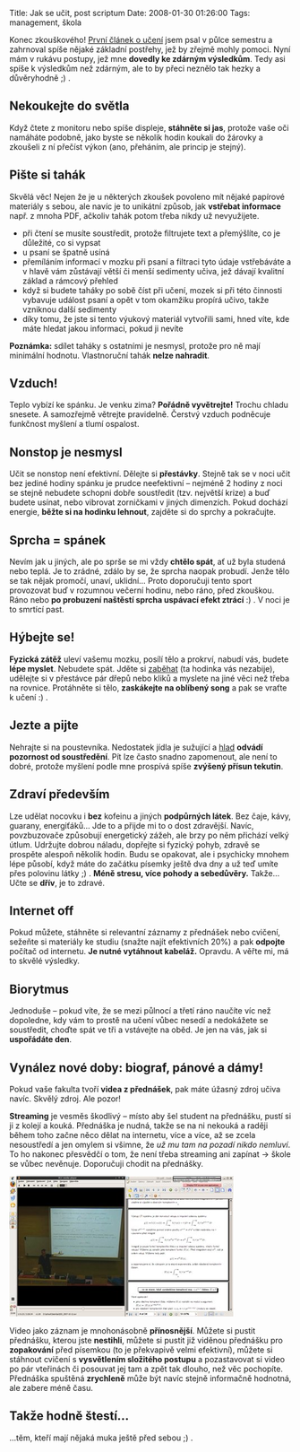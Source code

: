 Title: Jak se učit, post scriptum
Date: 2008-01-30 01:26:00
Tags: management, škola

Konec zkouškového! [První článek o učení](http://blog.javorek.net/2007/11/17/jak-se-ucit/) jsem psal v půlce semestru a zahrnoval spíše nějaké základní postřehy, jež by zřejmě mohly pomoci. Nyní mám v rukávu postupy, jež mne **dovedly ke zdárným výsledkům**. Tedy asi spíše k výsledkům než zdárným, ale to by přeci neznělo tak hezky a důvěryhodně ;) .

## Nekoukejte do světla

Když čtete z monitoru nebo spíše displeje, **stáhněte si jas**, protože vaše oči namáháte podobně, jako byste se několik hodin koukali do žárovky a zkoušeli z ní přečíst výkon (ano, přeháním, ale princip je stejný).

## Pište si tahák

Skvělá věc! Nejen že je u některých zkoušek povoleno mít nějaké papírové materiály s sebou, ale navíc je to unikátní způsob, jak **vstřebat informace** např. z mnoha PDF, ačkoliv tahák potom třeba nikdy už nevyužijete.

-   při čtení se musíte soustředit, protože filtrujete text a přemýšlíte, co je důležité, co si vypsat
-   u psaní se špatně usíná
-   přemíláním informací v mozku při psaní a filtraci tyto údaje vstřebáváte a v hlavě vám zůstávají větší či menší sedimenty učiva, jež dávají kvalitní základ a rámcový přehled
-   když si budete taháky po sobě číst při učení, mozek si při této činnosti vybavuje událost psaní a opět v tom okamžiku propírá učivo, takže vzniknou další sedimenty
-   díky tomu, že jste si tento výukový materiál vytvořili sami, hned víte, kde máte hledat jakou informaci, pokud ji nevíte

**Poznámka:** sdílet taháky s ostatními je nesmysl, protože pro ně mají minimální hodnotu. Vlastnoruční tahák **nelze nahradit**.

## Vzduch!

Teplo vybízí ke spánku. Je venku zima? **Pořádně vyvětrejte!** Trochu chladu snesete. A samozřejmě větrejte pravidelně. Čerstvý vzduch podněcuje funkčnost myšlení a tlumí ospalost.

## Nonstop je nesmysl

Učit se nonstop není efektivní. Dělejte si **přestávky**. Stejně tak se v noci učit bez jediné hodiny spánku je prudce neefektivní – nejméně 2 hodiny z noci se stejně nebudete schopni dobře soustředit (tzv. největší krize) a buď budete usínat, nebo vibrovat zorničkami v jiných dimenzích. Pokud dochází energie, **běžte si na hodinku lehnout**, zajděte si do sprchy a pokračujte.

## Sprcha = spánek

Nevím jak u jiných, ale po sprše se mi vždy **chtělo spát**, ať už byla studená nebo teplá. Je to zrádné, zdálo by se, že sprcha naopak probudí. Jenže tělo se tak nějak promočí, unaví, uklidní… Proto doporučuji tento sport provozovat buď v rozumnou večerní hodinu, nebo ráno, před zkouškou. Ráno nebo **po probuzení naštěstí sprcha uspávací efekt ztrácí** :) . V noci je to smrtící past.

## Hýbejte se!

**Fyzická zátěž** uleví vašemu mozku, posílí tělo a prokrví, nabudí vás, budete **lépe myslet**. Nebudete spát. Jděte si [zaběhat](http://blog.javorek.net/2007/08/16/run-forrest-run/) (ta hodinka vás nezabije), udělejte si v přestávce pár dřepů nebo kliků a myslete na jiné věci než třeba na rovnice. Protáhněte si tělo, **zaskákejte na oblíbený song** a pak se vraťte k učení :) .

## Jezte a pijte

Nehrajte si na poustevníka. Nedostatek jídla je sužující a [hlad](http://hlad.javorek.net) **odvádí pozornost od soustředění**. Pít lze často snadno zapomenout, ale není to dobré, protože myšlení podle mne prospívá spíše **zvýšený přísun tekutin**.

## Zdraví především

Lze udělat nocovku i **bez** kofeinu a jiných **podpůrných látek**. Bez čaje, kávy, guarany, energiťáků… Jde to a přijde mi to o dost zdravější. Navíc, povzbuzovače způsobují energetický zážeh, ale brzy po něm přichází velký útlum. Udržujte dobrou náladu, dopřejte si fyzický pohyb, zdravě se prospěte alespoň několik hodin. Budu se opakovat, ale i psychicky mnohem lépe působí, když máte do začátku písemky ještě dva dny a už teď umíte přes polovinu látky ;) . **Méně stresu, více pohody a sebedůvěry.** Takže… Učte se **dřív**, je to zdravé.

## Internet off

Pokud můžete, stáhněte si relevantní záznamy z přednášek nebo cvičení, sežeňte si materiály ke studiu (snažte najít efektivních 20%) a pak **odpojte** počítač od internetu. **Je nutné vytáhnout kabeláž.** Opravdu. A věřte mi, má to skvělé výsledky.

## Biorytmus

Jednoduše – pokud víte, že se mezi půlnocí a třetí ráno naučíte víc než dopoledne, kdy vám to prostě na učení vůbec nesedí a nedokážete se soustředit, choďte spát ve tři a vstávejte na oběd. Je jen na vás, jak si **uspořádáte den**.

## Vynález nové doby: biograf, pánové a dámy!

Pokud vaše fakulta tvoří **videa z přednášek**, pak máte úžasný zdroj učiva navíc. Skvělý zdroj. Ale pozor!

**Streaming** je vesměs škodlivý – místo aby šel student na přednášku, pustí si ji z kolejí a kouká. Přednáška je nudná, takže se na ni nekouká a raději během toho začne něco dělat na internetu, více a více, až se zcela nesoustředí a jen omylem si všimne, že *už mu tam na pozadí nikdo nemluví*. To ho nakonec přesvědčí o tom, že není třeba streaming ani zapínat → škole se vůbec nevěnuje. Doporučuji chodit na přednášky.

![obrázek](images/34.jpg)

Video jako záznam je mnohonásobně **přínosnější**. Můžete si pustit přednášku, kterou jste **nestihli**, můžete si pustit již viděnou přednášku pro **zopakování** před písemkou (to je překvapivě velmi efektivní), můžete si stáhnout cvičení s **vysvětlením složitého postupu** a pozastavovat si video po pár vteřinách či posouvat jej tam a zpět tak dlouho, než věc pochopíte. Přednáška spuštěná **zrychleně** může být navíc stejně informačně hodnotná, ale zabere méně času.

## Takže hodně štestí…

…těm, kteří mají nějaká muka ještě před sebou ;) .